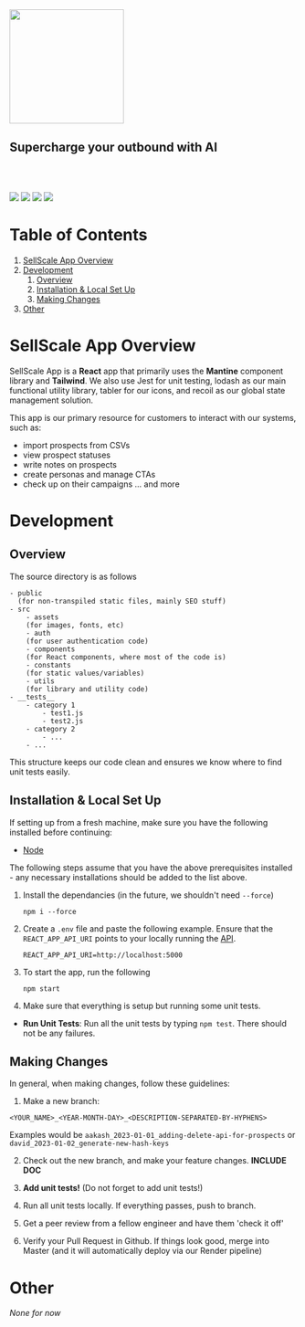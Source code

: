 <img src="https://uploads-ssl.webflow.com/6353a854c4fa2d460377c061/63642a6e9b19034a8b42547d_Group%2018-p-500.png" style="width: 200px;">
<br/>

## Supercharge your outbound with AI
<br/>
<br/>

<span><img src="https://shields.io/badge/Coverage-0%25-red">
<img src="https://img.shields.io/badge/Framework-React-blue">
<img src="https://img.shields.io/badge/Component Library-Mantine-blue">
<img src="https://img.shields.io/badge/Testing-0 unit tests-red"></span>

# Table of Contents

1. [SellScale App Overview](#sellscale-app-overview)
2. [Development](#development)
   1. [Overview](#overview)
   2. [Installation & Local Set Up](#installation--local-set-up)
   4. [Making Changes](#making-changes)
3. [Other](#other)

# SellScale App Overview

SellScale App is a **React** app that primarily uses the **Mantine** component library and **Tailwind**. We also use Jest for unit testing, lodash as our main functional utility library, tabler for our icons, and recoil as our global state management solution.

This app is our primary resource for customers to interact with our systems, such as:

- import prospects from CSVs
- view prospect statuses
- write notes on prospects
- create personas and manage CTAs
- check up on their campaigns
  ... and more

# Development

## Overview

The source directory is as follows

```
- public
  (for non-transpiled static files, mainly SEO stuff)
- src
    - assets
    (for images, fonts, etc)
    - auth
    (for user authentication code)
    - components
    (for React components, where most of the code is)
    - constants
    (for static values/variables)
    - utils
    (for library and utility code)
- __tests__
    - category 1
        - test1.js
        - test2.js
    - category 2
        - ...
    - ...
```

This structure keeps our code clean and ensures we know where to find unit tests easily.

## Installation & Local Set Up

If setting up from a fresh machine, make sure you have the following installed before continuing:

- [Node](https://nodejs.org/en/)

The following steps assume that you have the above prerequisites installed - any necessary installations should be added to the list above.

1.  Install the dependancies (in the future, we shouldn't need `--force`)

    ```
    npm i --force
    ```

1.  Create a `.env` file and paste the following example. Ensure that the `REACT_APP_API_URI` points to your locally running the [API](https://github.com/SellScale/sellscale-api).

    ```
    REACT_APP_API_URI=http://localhost:5000
    ```

1.  To start the app, run the following

    ```
    npm start
    ```

1. Make sure that everything is setup but running some unit tests.

- **Run Unit Tests**: Run all the unit tests by typing `npm test`. There should not be any failures.

## Making Changes

In general, when making changes, follow these guidelines:

1. Make a new branch:

```
<YOUR_NAME>_<YEAR-MONTH-DAY>_<DESCRIPTION-SEPARATED-BY-HYPHENS>
```

Examples would be `aakash_2023-01-01_adding-delete-api-for-prospects` or `david_2023-01-02_generate-new-hash-keys`

2. Check out the new branch, and make your feature changes. **INCLUDE DOC**

3. **Add unit tests!** (Do not forget to add unit tests!)

4. Run all unit tests locally. If everything passes, push to branch.

5. Get a peer review from a fellow engineer and have them 'check it off'

6. Verify your Pull Request in Github. If things look good, merge into Master (and it will automatically deploy via our Render pipeline)

# Other

_None for now_
